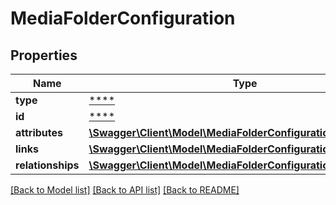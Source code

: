 # MediaFolderConfiguration

## Properties
Name | Type | Description | Notes
------------ | ------------- | ------------- | -------------
**type** | [****](.md) |  | [optional] 
**id** | [****](.md) |  | [optional] 
**attributes** | [**\Swagger\Client\Model\MediaFolderConfigurationAttributes**](MediaFolderConfigurationAttributes.md) |  | [optional] 
**links** | [**\Swagger\Client\Model\MediaFolderConfigurationLinks**](MediaFolderConfigurationLinks.md) |  | [optional] 
**relationships** | [**\Swagger\Client\Model\MediaFolderConfigurationRelationships**](MediaFolderConfigurationRelationships.md) |  | [optional] 

[[Back to Model list]](../../README.md#documentation-for-models) [[Back to API list]](../../README.md#documentation-for-api-endpoints) [[Back to README]](../../README.md)

